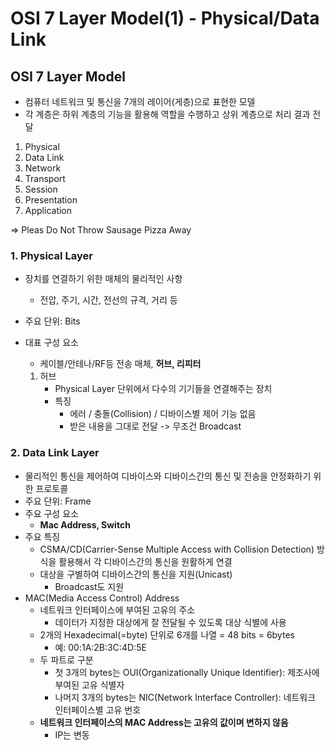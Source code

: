 OSI 7 Layer Model(1) - Physical/Data Link
========================
OSI 7 Layer Model
--------
* 컴퓨터 네트워크 및 통신을 7개의 레이어(게층)으로 표현한 모델
* 각 계층은 하위 계층의 기능을 활용해 역할을 수행하고 상위 계층으로 처리 결과 전달
1. Physical
2. Data Link
3. Network
4. Transport
5. Session
6. Presentation
7. Application

=> Pleas Do Not Throw Sausage Pizza Away

### 1. Physical Layer
* 장치를 연결하기 위한 매체의 물리적인 사항
  * 전압, 주기, 시간, 전선의 규격, 거리 등
* 주요 단위: Bits
* 대표 구성 요소
  * 케이블/안테나/RF등 전송 매체, **허브, 리피터**   
   
  1. 허브
     * Physical Layer 단위에서 다수의 기기들을 연결해주는 장치
     * 특징
       * 에러 / 충돌(Collision) / 디바이스별 제어 기능 없음
       * 받은 내용을 그대로 전달 -> 무조건 Broadcast

### 2. Data Link Layer
* 물리적인 통신을 제어하여 디바이스와 디바이스간의 통신 및 전송을 안정화하기 위한 프로토콜
* 주요 단위: Frame
* 주요 구성 요소
  * **Mac Address, Switch**
* 주요 특징
  * CSMA/CD(Carrier-Sense Multiple Access with Collision Detection) 방식을 활용해서 각 디바이스간의 통신을 원활하게 연결
  * 대상을 구별하여 디바이스간의 통신을 지원(Unicast)
    * Broadcast도 지원
* MAC(Media Access Control) Address
  * 네트워크 인터페이스에 부여된 고유의 주소
    * 데이터가 지정한 대상에게 잘 전달될 수 있도록 대상 식별에 사용
  * 2개의 Hexadecimal(=byte) 단위로 6개를 나열 = 48 bits = 6bytes
    * 예: 00:1A:2B:3C:4D:5E
  * 두 파트로 구분
    * 첫 3개의 bytes는 OUI(Organizationally Unique Identifier): 제조사에 부여된 고유 식별자
    * 나머지 3개의 bytes는 NIC(Network Interface Controller): 네트워크 인터페이스별 고유 번호
  * **네트워크 인터페이스의 MAC Address는 고유의 값이며 변하지 않음**
    * IP는 변동
